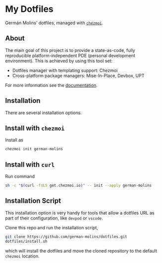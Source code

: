 # My Dotfiles

Germán Molins' dotfiles, managed with [`chezmoi`](https://github.com/twpayne/chezmoi).

## About

The main goal of this project is to provide a state-as-code, fully reproducible
platform-independent PDE (personal development environment). This is achieved
by using this tool set:

- Dotfiles manager with templating support: Chezmoi
- Cross-platform package managers: Mise-In-Place, Devbox, UPT

For more information see the [documentation](https://german-molins.github.io/dotfiles/).

## Installation

There are several installation options.

## Install with `chezmoi`

Install as

```sh
chezmoi init german-molins
```

## Install with `curl`

Run command

```sh
sh -c "$(curl -fsLS get.chezmoi.io)" -- init --apply german-molins
```

## Installation Script

This installation option is very handy for tools that allow a dotfiles URL as
part of their configuration, like `devpod` or `vscode`.

Clone this repo and run the installation script,

```sh
git clone https://github.com/german-molins/dotfiles.git
dotfiles/install.sh
```

which will install the dotfiles and move the cloned repository to the default
`chezmoi` location.
